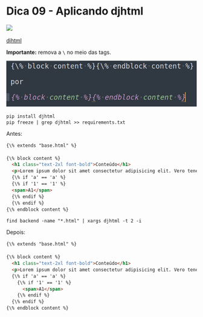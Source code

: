 # Dica 09 - Aplicando djhtml

<a href="https://youtu.be/23mdIXcUp_o">
    <img src="../.gitbook/assets/youtube.png">
</a>

[djhtml](https://github.com/rtts/djhtml)

**Importante:** remova a `\` no meio das tags.

![](../.gitbook/assets/tags.png)


```
pip install djhtml
pip freeze | grep djhtml >> requirements.txt
```

Antes:

```html
{\% extends "base.html" %}

{\% block content %}
  <h1 class="text-2xl font-bold">Conteúdo</h1>
  <p>Lorem ipsum dolor sit amet consectetur adipisicing elit. Vero tenetur repudiandae id animi, labore magni cumque tempore eum culpa esse exercitationem modi est enim sunt in maxime aut quo deleniti!</p>
  {\% if 'a' == 'a' %}
  {\% if '1' == '1' %}
  <span>A1</span>
  {\% endif %}
  {\% endif %}
{\% endblock content %}
```

```
find backend -name "*.html" | xargs djhtml -t 2 -i
```

Depois:

```html
{\% extends "base.html" %}

{\% block content %}
  <h1 class="text-2xl font-bold">Conteúdo</h1>
  <p>Lorem ipsum dolor sit amet consectetur adipisicing elit. Vero tenetur repudiandae id animi, labore magni cumque tempore eum culpa esse exercitationem modi est enim sunt in maxime aut quo deleniti!</p>
  {\% if 'a' == 'a' %}
    {\% if '1' == '1' %}
      <span>A1</span>
    {\% endif %}
  {\% endif %}
{\% endblock content %}
```
